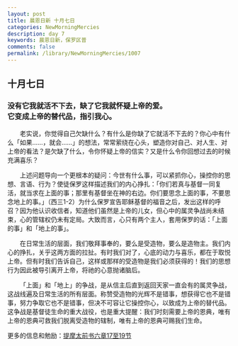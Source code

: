 ```yaml
---
layout: post
title: 晨恩日新 十月七日
categories: NewMorningMercies
description: day 7
keywords: 晨恩日新，保罗区普
comments: false
permalink: /library/NewMorningMercies/1007
---
```


## 十月七日

### 没有它我就活不下去，缺了它我就怀疑上帝的爱。 <br> 它变成上帝的替代品，指引我心。

&emsp;&emsp;老实说，你觉得自己欠缺什么？有什么是你缺了它就活不下去的？你心中有什么「如果……，就会……」的想法，常常萦绕在心头，塑造你对自己、对人生、对上帝的看法？是欠缺了什么，令你怀疑上帝的信实？又是什么令你回想过去的时候充满喜乐？

&emsp;&emsp;上述问题导向一个更根本的疑问：今世有什么事，可以紧抓你心，操控你的思想、言语、行为？使徒保罗这样描述我们的内心挣扎：「你们若真与基督一同复活，就当求在上面的事；那里有基督坐在神的右边。你们要思念上面的事，不要思念地上的事。」（西三1-2）为什么保罗宣告耶稣基督的福音之后，发出这样的呼召？因为他认识收信者，知道他们虽然是上帝的儿女，但心中的属灵争战尚未结束，心的管辖权仍未有定局。大致而言，心只有两个主人，套用保罗的话：「上面的事」和「地上的事」。

&emsp;&emsp;在日常生活的层面，我们敬拜事奉的，要么是受造物，要么是造物主。我们内心的挣扎，关乎这两方面的拉扯。有时我们对了，心底的动力与喜乐，都在于取悦上帝。但有时我们告诉自己，这样或那样的受造物是我们必须获得的！我们的思想行为因此被导引离开上帝，将祂的心意抛诸脑后。

&emsp;&emsp;「上面」和「地上」的争战，是从信主后直到返回天家一直会有的属灵争战，这战线遍及日常生活的所有层面。称赞受造物的光辉不是错事，想获得它也不是错事，努力争取它也不是错事，但决不可容让它操控你心，以致成为上帝的替代品。这争战是基督徒生命的重大战役，也是重大提醒：我们时刻需要上帝的恩典，唯有上帝的恩典可救我们脱离受造物的辖制，唯有上帝的恩典可赐我们生命。

更多的信息和勉励：[提摩太前书六章17至19节]()
